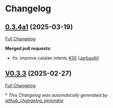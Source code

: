 # Changelog

## [0.3.4a1](https://github.com/OpenVoiceOS/ovos-skill-speedtest/tree/0.3.4a1) (2025-03-19)

[Full Changelog](https://github.com/OpenVoiceOS/ovos-skill-speedtest/compare/V0.3.3...0.3.4a1)

**Merged pull requests:**

- fix: improve catalan intents [\#30](https://github.com/OpenVoiceOS/ovos-skill-speedtest/pull/30) ([JarbasAl](https://github.com/JarbasAl))

## [V0.3.3](https://github.com/OpenVoiceOS/ovos-skill-speedtest/tree/V0.3.3) (2025-02-27)

[Full Changelog](https://github.com/OpenVoiceOS/ovos-skill-speedtest/compare/0.3.3...V0.3.3)



\* *This Changelog was automatically generated by [github_changelog_generator](https://github.com/github-changelog-generator/github-changelog-generator)*

